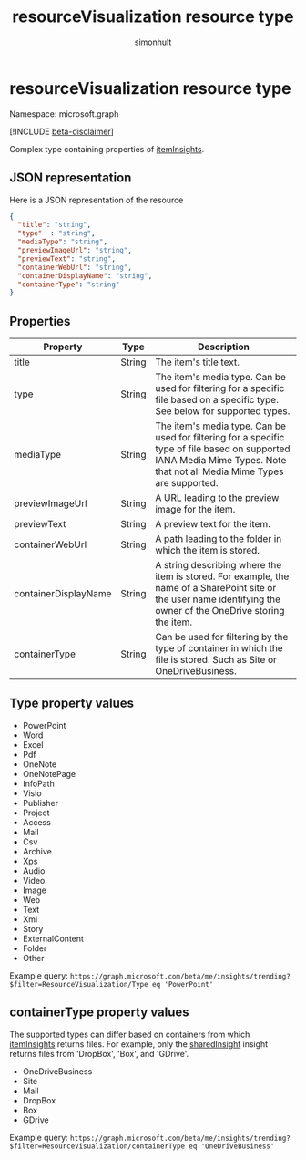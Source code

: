 ﻿---
title: "resourceVisualization resource type"
description: "Complex type containing properties of Insights."
author: "simonhult"
localization_priority: Normal
ms.prod: "insights"
doc_type: resourcePageType
---

# resourceVisualization resource type

Namespace: microsoft.graph

[!INCLUDE [beta-disclaimer](../../includes/beta-disclaimer.md)]

Complex type containing properties of [itemInsights](iteminsights.md).

## JSON representation

Here is a JSON representation of the resource

<!-- {
  "blockType": "resource",
  "optionalProperties": [
  ],  
  "@odata.type": "microsoft.graph.resourceVisualization"
}-->

```json
{
  "title": "string",
  "type"  : "string",
  "mediaType": "string",
  "previewImageUrl": "string",
  "previewText": "string",
  "containerWebUrl": "string",
  "containerDisplayName": "string",
  "containerType": "string"
}
```

## Properties

| Property             | Type   | Description                                                                                                                                                              |
| -------------------- | ------ | ------------------------------------------------------------------------------------------------------------------------------------------------------------------------ |
| title                | String | The item's title text.                                                                                                                                                   |
| type                 | String | The item's media type. Can be used for filtering for a specific file based on a specific type. See below for supported types.                                            |
| mediaType            | String | The item's media type. Can be used for filtering for a specific type of file based on supported IANA Media Mime Types. Note that not all Media Mime Types are supported. |
| previewImageUrl      | String | A URL leading to the preview image for the item.                                                                                                                         |
| previewText          | String | A preview text for the item.                                                                                                                                             |
| containerWebUrl      | String | A path leading to the folder in which the item is stored.                                                                                                                |
| containerDisplayName | String | A string describing where the item is stored. For example, the name of a SharePoint site or the user name identifying the owner of the OneDrive storing the item.        |
| containerType        | String | Can be used for filtering by the type of container in which the file is stored. Such as Site or OneDriveBusiness.                                                        |

## Type property values

-	PowerPoint
-	Word
-	Excel
-	Pdf
-	OneNote
-	OneNotePage
-	InfoPath
-	Visio
-	Publisher
-	Project
-	Access
-	Mail
-	Csv
-	Archive
-	Xps
-	Audio
-	Video
-	Image
-	Web
-	Text
-	Xml
-	Story
-	ExternalContent
-	Folder
-	Other

Example query:
`https://graph.microsoft.com/beta/me/insights/trending?$filter=ResourceVisualization/Type eq 'PowerPoint'`

## containerType property values

The supported types can differ based on containers from which [itemInsights](iteminsights.md) returns files. For example, only the [sharedInsight](insights-shared.md) insight returns files from 'DropBox', 'Box', and 'GDrive'.

-	OneDriveBusiness
-	Site
-	Mail
-	DropBox
-	Box
-	GDrive

Example query:
`https://graph.microsoft.com/beta/me/insights/trending?$filter=ResourceVisualization/containerType eq 'OneDriveBusiness'`
